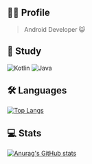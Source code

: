 ## 👨‍💻 Profile
> Android Developer 😺 

## 📖 Study
![Kotlin](https://img.shields.io/badge/kotlin-%230095D5.svg?style=for-the-badge&logo=kotlin&logoColor=white) ![Java](https://img.shields.io/badge/java-%23ED8B00.svg?style=for-the-badge&logo=java&logoColor=white)

## 🛠️ Languages
[![Top Langs](https://github-readme-stats.vercel.app/api/top-langs/?username=Hyeonseo4799)](https://github.com/Hyeonseo4799/github-readme-stats)

## 💻 Stats
[![Anurag's GitHub stats](https://github-readme-stats.vercel.app/api?username=Hyeonseo4799)](https://github.com/Hyeonseo4799/github-readme-stats)
